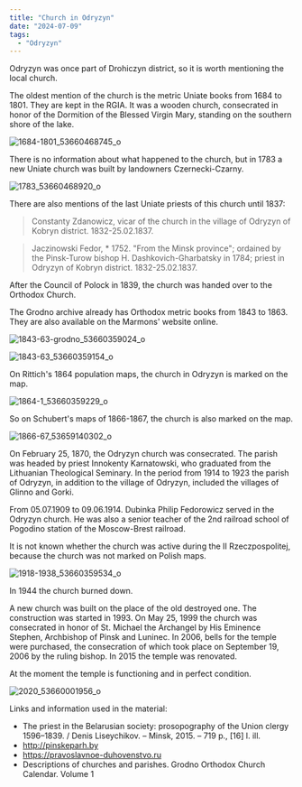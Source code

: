 ```yaml
---
title: "Church in Odryzyn"
date: "2024-07-09"
tags: 
  - "Odryzyn"
---
```


Odryzyn was once part of Drohiczyn district, so it is worth mentioning the local church.

The oldest mention of the church is the metric Uniate books from 1684 to 1801. They are kept in the RGIA. It was a wooden church, consecrated in honor of the Dormition of the Blessed Virgin Mary, standing on the southern shore of the lake.

![1684-1801_53660468745_o](https://github.com/escfrpls/drochiczynpoleski/assets/125834172/3198b364-14f0-4770-bfc9-1ca625ea6e18)

There is no information about what happened to the church, but in 1783 a new Uniate church was built by landowners Czernecki-Czarny.

![1783_53660468920_o](https://github.com/escfrpls/drochiczynpoleski/assets/125834172/461ca2a5-f532-469e-990e-6d654b9de3c4)

There are also mentions of the last Uniate priests of this church until 1837:

> Constanty Zdanowicz, vicar of the church in the village of Odryzyn of Kobryn district. 1832-25.02.1837.

> Jaczinowski Fedor, \* 1752. "From the Minsk province"; ordained by the Pinsk-Turow bishop H. Dashkovich-Gharbatsky in 1784; priest in Odryzyn of Kobryn district. 1832-25.02.1837.

After the Council of Polock in 1839, the church was handed over to the Orthodox Church.

The Grodno archive already has Orthodox metric books from 1843 to 1863. They are also available on the Marmons' website online.

![1843-63-grodno_53660359024_o](https://github.com/escfrpls/drochiczynpoleski/assets/125834172/2ee8d33e-9a17-432f-9630-aec449f45794)

![1843-63_53660359154_o](https://github.com/escfrpls/drochiczynpoleski/assets/125834172/a696dda1-46dc-402a-8e04-fb4d3d3a426a)

On Rittich's 1864 population maps, the church in Odryzyn is marked on the map.

![1864-1_53660359229_o](https://github.com/escfrpls/drochiczynpoleski/assets/125834172/b81a800e-af72-4496-b0d2-de7607344fbc)

So on Schubert's maps of 1866-1867, the church is also marked on the map.

![1866-67_53659140302_o](https://github.com/escfrpls/drochiczynpoleski/assets/125834172/01717d93-06c7-474c-8458-2a5396481a06)

On February 25, 1870, the Odryzyn church was consecrated. The parish was headed by priest Innokenty Karnatowski, who graduated from the Lithuanian Theological Seminary. In the period from 1914 to 1923 the parish of Odryzyn, in addition to the village of Odryzyn, included the villages of Glinno and Gorki.

From 05.07.1909 to 09.06.1914. Dubinka Philip Fedorowicz served in the Odryzyn church. He was also a senior teacher of the 2nd railroad school of Pogodino station of the Moscow-Brest railroad.

It is not known whether the church was active during the II Rzeczpospolitej, because the church was not marked on Polish maps.

![1918-1938_53660359534_o](https://github.com/escfrpls/drochiczynpoleski/assets/125834172/9d51ae75-a55a-4c30-9291-50507ba6a79b)

In 1944 the church burned down.

A new church was built on the place of the old destroyed one. The construction was started in 1993. On May 25, 1999 the church was consecrated in honor of St. Michael the Archangel by His Eminence Stephen, Archbishop of Pinsk and Luninec. In 2006, bells for the temple were purchased, the consecration of which took place on September 19, 2006 by the ruling bishop. In 2015 the temple was renovated.

At the moment the temple is functioning and in perfect condition.

![2020_53660001956_o](https://github.com/escfrpls/drochiczynpoleski/assets/125834172/87264eee-3dcf-43d1-8829-b75fd16e0fc7)

Links and information used in the material:

- The priest in the Belarusian society: prosopography of the Union clergy 1596–1839. / Denis Liseychikov. – Minsk, 2015. – 719 p., \[16\] l. ill.
- http://pinskeparh.by
- https://pravoslavnoe-duhovenstvo.ru
- Descriptions of churches and parishes. Grodno Orthodox Church Calendar. Volume 1
